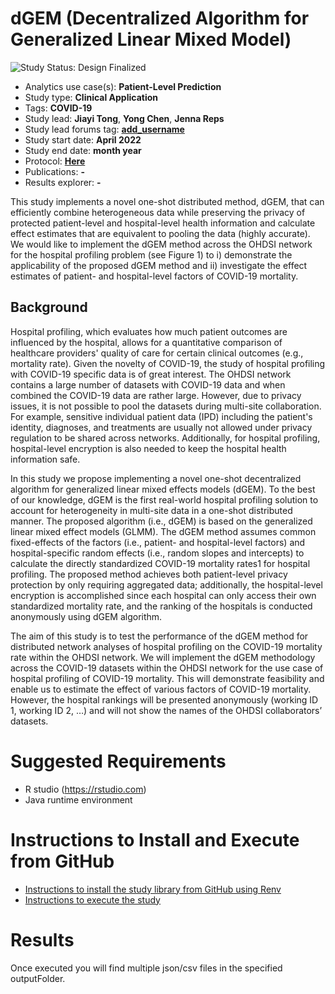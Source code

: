 dGEM (Decentralized Algorithm for Generalized Linear Mixed Model)
=============

<img src="https://img.shields.io/badge/Study%20Status-Design%20Finalized-brightgreen.svg" alt="Study Status: Design Finalized">

- Analytics use case(s): **Patient-Level Prediction**
- Study type: **Clinical Application**
- Tags: **COVID-19**
- Study lead: **Jiayi Tong**, **Yong Chen**, **Jenna Reps**
- Study lead forums tag: **[add_username](https://forums.ohdsi.org/u/add_username)**
- Study start date: **April 2022**
- Study end date: **month year**
- Protocol: **[Here](https://github.com/ohdsi-studies/dGEMcovid/blob/master/extras/dGEM_Decentralized_Algorithm_for_Generalized_Linear_Mixed_Model_v0.3.docx)**
- Publications: **-**
- Results explorer: **-**

This study implements a novel one-shot distributed method, dGEM, that can efficiently combine heterogeneous data while preserving the privacy of protected patient-level and hospital-level health information and calculate effect estimates that are equivalent to pooling the data (highly accurate).  We would like to implement the dGEM method across the OHDSI network for the hospital profiling problem (see Figure 1) to i) demonstrate the applicability of the proposed dGEM method and ii) investigate the effect estimates of patient- and hospital-level factors of COVID-19 mortality. 

## Background
Hospital profiling, which evaluates how much patient outcomes are influenced by the hospital, allows for a quantitative comparison of healthcare providers' quality of care for certain clinical outcomes (e.g., mortality rate). Given the novelty of COVID-19, the study of hospital profiling with COVID-19 specific data is of great interest. The OHDSI network contains a large number of datasets with COVID-19 data and when combined the COVID-19 data are rather large. However, due to privacy issues, it is not possible to pool the datasets during multi-site collaboration. For example, sensitive individual patient data (IPD) including the patient's identity, diagnoses, and treatments are usually not allowed under privacy regulation to be shared across networks. Additionally, for hospital profiling, hospital-level encryption is also needed to keep the hospital health information safe.  

In this study we propose implementing a novel one-shot decentralized algorithm for generalized linear mixed effects models (dGEM). To the best of our knowledge, dGEM is the first real-world hospital profiling solution to account for heterogeneity in multi-site data in a one-shot distributed manner. The proposed algorithm (i.e., dGEM) is based on the generalized linear mixed effect models (GLMM). The dGEM method assumes common fixed-effects of the factors (i.e., patient- and hospital-level factors) and hospital-specific random effects (i.e., random slopes and intercepts) to calculate the directly standardized COVID-19 mortality rates1 for hospital profiling. The proposed method achieves both patient-level privacy protection by only requiring aggregated data; additionally, the hospital-level encryption is accomplished since each hospital can only access their own standardized mortality rate, and the ranking of the hospitals is conducted anonymously using dGEM algorithm.

The aim of this study is to test the performance of the dGEM method for distributed network analyses of hospital profiling on the COVID-19 mortality rate within the OHDSI network. We will implement the dGEM methodology across the COVID-19 datasets within the OHDSI network for the use case of hospital profiling of COVID-19 mortality. This will demonstrate feasibility and enable us to estimate the effect of various factors of COVID-19 mortality.  However, the hospital rankings will be presented anonymously (working ID 1, working ID 2, …) and will not show the names of the OHDSI collaborators’ datasets.


Suggested Requirements
===================
- R studio (https://rstudio.com)
- Java runtime environment

Instructions to Install and Execute from GitHub
========================================================

- [Instructions to install the study library from GitHub using Renv](STUDY-PACKAGE-SETUP.md)
- [Instructions to execute the study ](STUDY-PACKAGE-EXECUTE.md)

Results
========================================================
Once executed you will find multiple json/csv files in the specified outputFolder.
